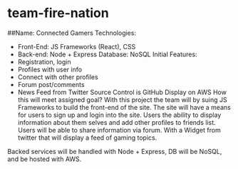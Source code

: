 # team-fire-nation

##Name: Connected Gamers
Technologies: 
- Front-End: JS Frameworks (React), CSS
- Back-end: Node + Express
Database: NoSQL
Initial Features:
- Registration, login 
- Profiles with user info
- Connect with other profiles
- Forum post/comments
- News Feed from Twitter
Source Control is GitHub
Display on AWS
How this will meet assigned goal?
With this project the team will by suing JS Frameworks to build the front-end of the site. The site will have a means for users to sign up and login into the site. Users the ability to display information about them selves and add other profiles to friends list. Users will be able to share information via forum. With a Widget from twitter that will display a feed of gaming topics.

Backed services will be handled with Node + Express, DB will be NoSQL, and be hosted with AWS.
